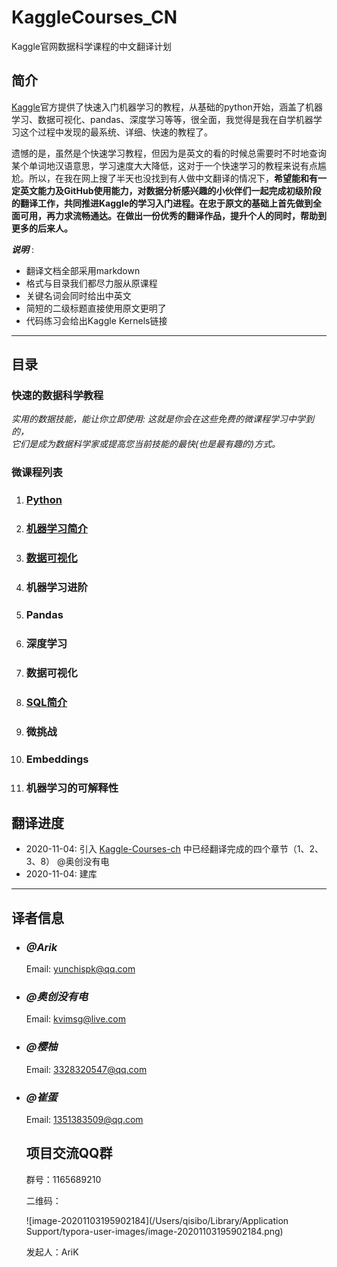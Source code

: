 # KaggleCourses_CN
Kaggle官网数据科学课程的中文翻译计划

## 简介

[Kaggle](https://www.kaggle.com/)官方提供了快速入门机器学习的教程，从基础的python开始，涵盖了机器学习、数据可视化、pandas、深度学习等等，很全面，我觉得是我在自学机器学习这个过程中发现的最系统、详细、快速的教程了。

遗憾的是，虽然是个快速学习教程，但因为是英文的看的时候总需要时不时地查询某个单词地汉语意思，学习速度大大降低，这对于一个快速学习的教程来说有点尴尬。所以，在我在网上搜了半天也没找到有人做中文翻译的情况下，**希望能和有一定英文能力及GitHub使用能力，对数据分析感兴趣的小伙伴们一起完成初级阶段的翻译工作，共同推进Kaggle的学习入门进程。在忠于原文的基础上首先做到全面可用，再力求流畅通达。在做出一份优秀的翻译作品，提升个人的同时，帮助到更多的后来人。**

***说明*** :

- 翻译文档全部采用markdown
- 格式与目录我们都尽力服从原课程
- 关键名词会同时给出中英文
- 简短的二级标题直接使用原文更明了
- 代码练习会给出Kaggle Kernels链接

----------

## 目录

### 快速的数据科学教程

*实用的数据技能，能让你立即使用: 这就是你会在这些免费的微课程学习中学到的，  
它们是成为数据科学家或提高您当前技能的最快(也是最有趣的)方式。*

### 微课程列表

1. ### [Python](./Python/REMADE.md)

2. ### [机器学习简介](./Intro-to-Machine-Learning/README.md)

3. ### [数据可视化](./Data-Visualization/README.md)

4. ### 机器学习进阶

5. ### Pandas

6. ### 深度学习

7. ### 数据可视化

8. ### [SQL简介](./Intro-to-SQL/README.md)

9. ### 微挑战

10. ### Embeddings

11. ### 机器学习的可解释性

## 翻译进度


- 2020-11-04: 引入 [Kaggle-Courses-ch](https://github.com/onemsg/Kaggle-Courses-ch) 中已经翻译完成的四个章节（1、2、3、8） @奥创没有电
- 2020-11-04: 建库

----------

## 译者信息

- ### *@Arik*

  Email: yunchispk@qq.com

- ### *@奥创没有电*

  Email: kvimsg@live.com

- ### *@樱柚*

  Email: 3328320547@qq.com

- ### *@崔蛋*

  Email: 1351383509@qq.com
  
  
  
  ## 项目交流QQ群
  
  群号：1165689210
  
  二维码：
  
  ![image-20201103195902184](/Users/qisibo/Library/Application Support/typora-user-images/image-20201103195902184.png)
  
  
  
  发起人：AriK
